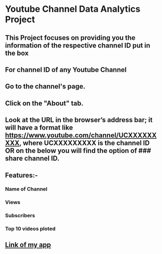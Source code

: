 # Youtube Channel Data Analytics Project

## This Project focuses on providing you the information of the respective channel ID put in the box

## For channel ID of any Youtube Channel
  ## Go to the channel's page.
  ## Click on the "About" tab.
  ## Look at the URL in the browser’s address bar; it will have a format like https://www.youtube.com/channel/UCXXXXXXXXX, where UCXXXXXXXXX is the channel ID  OR on the below you will find the option of ### share channel ID.

## Features:-
  ### Name of Channel
  ### Views
  ### Subscribers
  ### Top 10 videos ploted


## [Link of my app](https://akshatt10-youtube-data-analysis-app-qagmkb.streamlit.app/)

